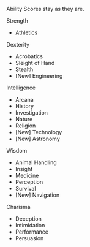 
 Ability Scores stay as they are.

Strength  
- Athletics

Dexterity  
- Acrobatics
- Sleight of Hand
- Stealth
- [New] Engineering

Intelligence  
- Arcana
- History
- Investigation
- Nature
- Religion
- [New] Technology
- [New] Astronomy

Wisdom  
- Animal Handling
- Insight
- Medicine
- Perception
- Survival
- [New] Navigation

Charisma  
- Deception
- Intimidation
- Performance
- Persuasion